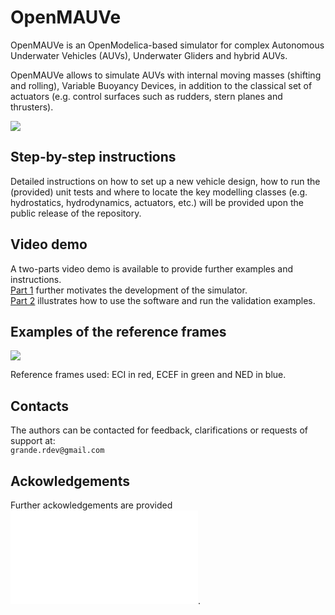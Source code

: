 # OpenMAUVe

OpenMAUVe is an OpenModelica-based simulator for complex Autonomous Underwater Vehicles (AUVs), Underwater Gliders and hybrid AUVs.  
  
OpenMAUVe allows to simulate AUVs with internal moving masses (shifting and rolling), Variable Buoyancy Devices, in addition to the classical set of actuators (e.g. control surfaces such as rudders, stern planes and thrusters).


<img src="https://github.com/grande-dev/OpenMAUV-test/blob/master/images/logo_OpenMAUVe.png"> 


## Step-by-step instructions 
Detailed instructions on how to set up a new vehicle design, how to run the (provided) unit tests and where to locate the key modelling classes (e.g. hydrostatics, hydrodynamics, actuators, etc.) will be provided upon the public release of the repository.  
  


## Video demo
A two-parts video demo is available to provide further examples and instructions.   
[Part 1](https://github.com/grande-dev/OpenMAUVe) further motivates the development of the simulator.  
[Part 2](https://github.com/grande-dev/OpenMAUVe) illustrates how to use the software and run the validation examples.  
  
  

## Examples of the reference frames  
<img src="https://github.com/grande-dev/OpenMAUV-test/blob/master/images/frames_rotating.gif"> 

Reference frames used: ECI in red, ECEF in green and NED in blue.


## Contacts
The authors can be contacted for feedback, clarifications or requests of support at:  
`grande.rdev@gmail.com`


## Ackowledgements
Further ackowledgements are provided ![here](./Acknowledgements.md).



